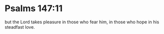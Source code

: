 # Psalms 147:11

but the Lord takes pleasure in those who fear him, in those who hope in his steadfast love.
